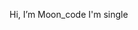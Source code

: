 Hi, I’m Moon_code
I'm single

<!---
Naruesorn-Ckacker/Naruesorn-Ckacker is a ✨ special ✨ repository because its `README.md` (this file) appears on your GitHub profile.
You can click the Preview link to take a look at your changes.
--->
